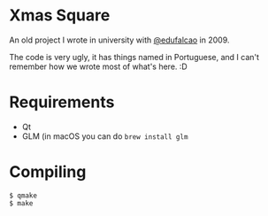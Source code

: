 # Xmas Square

An old project I wrote in university with [@edufalcao](https://github.com/edufalcao) in 2009.

The code is very ugly, it has things named in Portuguese, and I can't remember how we wrote most of what's here. :D

# Requirements

 - Qt
 - GLM (in macOS you can do `brew install glm`

# Compiling

 ```
 $ qmake
 $ make
 ```
